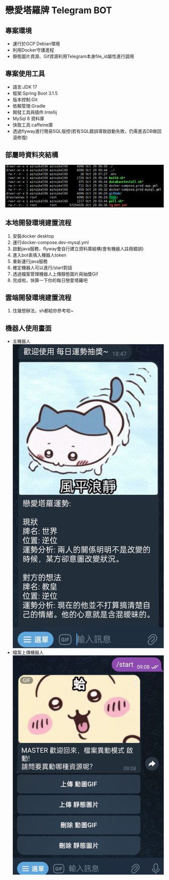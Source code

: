 # 戀愛塔羅牌 Telegram BOT
## 專案環境

* 運行於GCP Debian環境
* 利用Docker守護進程
* 靜態圖片資源、Gif資源利用Telegram本身file_id屬性進行調用

## 專案使用工具

* 語言:JDK 17
* 框架:Spring Boot 3.1.5
* 版本控制:Git
* 依賴管理:Gradle
* 開發工具與插件:Intellij
* MySql 8 資料庫
* 快取工具:caffeine庫
* 透過flyway進行簡易SQL版控(若有SQL錯誤導致啟動失敗，仍需進去DB做回滾修復)

## 部屬時資料夾結構
![Screenshot_1.png](pic%2FScreenshot_1.png)

## 本地開發環境建置流程
1. 安裝docker desktop
2. 運行docker-compose.dev-mysql.yml
3. 啟動java服務，flyway會自行建立資料庫結構(會有機器人註冊錯誤)   
4. 進入bot表填入機器人token
5. 重新運行java服務
6. 確定機器人可以進行/start對話  
7. 透過檔案管理機器人上傳靜態圖片與抽獎Gif
8. 完成啦，快算一下你的每日戀愛塔羅吧

## 雲端開發環境建置流程
1. 住幾想辦法，sh都給你參考啦~

## 機器人使用畫面
* 主機器人
![972227_0.jpg](pic/972227_0.jpg)
* 檔案上傳機器人
![972228_0.jpg](pic/972228_0.jpg)
